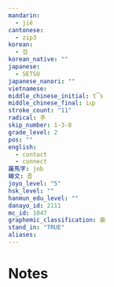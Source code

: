 ```yaml
---
mandarin:
  - jiē
cantonese:
  - zip3
korean:
  - 접
korean_native: ""
japanese:
  - SETSU
japanese_nanori: ""
vietnamese:
middle_chinese_initial: t͡s
middle_chinese_final: iᴇp
stroke_count: "11"
radical: 手
skip_number: 1-3-8
grade_level: 2
pos: ""
english:
  - contact
  - connect
羅馬字: job
韓文: 좁
joyo_level: "5"
hsk_level: ""
hanmun_edu_level: ""
danayo_id: 2111
mc_id: 1047
graphemic_classification: 妾
stand_in: "TRUE"
aliases:
---
```


# Notes
